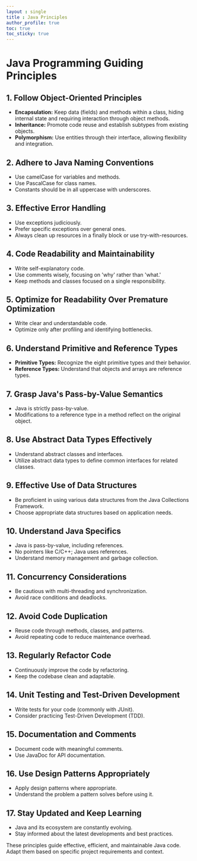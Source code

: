 ```yaml
---
layout : single
title : Java Principles
author_profile: true
toc: true
toc_sticky: true
---
```




# Java Programming Guiding Principles

## 1. Follow Object-Oriented Principles
- **Encapsulation:** Keep data (fields) and methods within a class, hiding internal state and requiring interaction through object methods.
- **Inheritance:** Promote code reuse and establish subtypes from existing objects.
- **Polymorphism:** Use entities through their interface, allowing flexibility and integration.

## 2. Adhere to Java Naming Conventions
- Use camelCase for variables and methods.
- Use PascalCase for class names.
- Constants should be in all uppercase with underscores.

## 3. Effective Error Handling
- Use exceptions judiciously.
- Prefer specific exceptions over general ones.
- Always clean up resources in a finally block or use try-with-resources.

## 4. Code Readability and Maintainability
- Write self-explanatory code.
- Use comments wisely, focusing on 'why' rather than 'what.'
- Keep methods and classes focused on a single responsibility.

## 5. Optimize for Readability Over Premature Optimization
- Write clear and understandable code.
- Optimize only after profiling and identifying bottlenecks.

## 6. Understand Primitive and Reference Types
- **Primitive Types:** Recognize the eight primitive types and their behavior.
- **Reference Types:** Understand that objects and arrays are reference types.

## 7. Grasp Java's Pass-by-Value Semantics
- Java is strictly pass-by-value.
- Modifications to a reference type in a method reflect on the original object.

## 8. Use Abstract Data Types Effectively
- Understand abstract classes and interfaces.
- Utilize abstract data types to define common interfaces for related classes.

## 9. Effective Use of Data Structures
- Be proficient in using various data structures from the Java Collections Framework.
- Choose appropriate data structures based on application needs.

## 10. Understand Java Specifics
- Java is pass-by-value, including references.
- No pointers like C/C++; Java uses references.
- Understand memory management and garbage collection.

## 11. Concurrency Considerations
- Be cautious with multi-threading and synchronization.
- Avoid race conditions and deadlocks.

## 12. Avoid Code Duplication
- Reuse code through methods, classes, and patterns.
- Avoid repeating code to reduce maintenance overhead.

## 13. Regularly Refactor Code
- Continuously improve the code by refactoring.
- Keep the codebase clean and adaptable.

## 14. Unit Testing and Test-Driven Development
- Write tests for your code (commonly with JUnit).
- Consider practicing Test-Driven Development (TDD).

## 15. Documentation and Comments
- Document code with meaningful comments.
- Use JavaDoc for API documentation.

## 16. Use Design Patterns Appropriately
- Apply design patterns where appropriate.
- Understand the problem a pattern solves before using it.

## 17. Stay Updated and Keep Learning
- Java and its ecosystem are constantly evolving.
- Stay informed about the latest developments and best practices.

These principles guide effective, efficient, and maintainable Java code. Adapt them based on specific project requirements and context.
